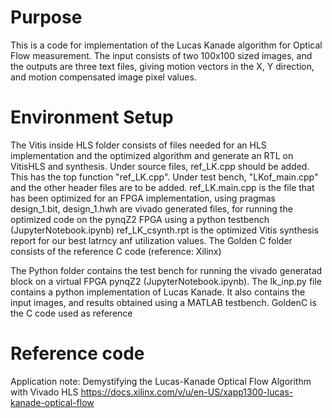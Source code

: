 # Purpose

This is a code for implementation of the Lucas Kanade algorithm for Optical Flow measurement. The input consists of two 100x100 sized images, and the outputs are three text files, giving motion vectors in the X, Y direction, and motion compensated image pixel values.

# Environment Setup

The Vitis inside HLS folder consists of files needed for an HLS implementation and the optimized algorithm and generate an RTL on VitisHLS and synthesis. Under source files, ref_LK.cpp should be added. This has the top function "ref_LK.cpp".
Under test bench, "LKof_main.cpp" and the other header files are to be added. 
ref_LK.main.cpp is the file that has been optimized for an FPGA implementation, using pragmas
design_1.bit, design_1.hwh are vivado generated files, for running the optimized code on  the pynqZ2 FPGA using a python testbench (JupyterNotebook.ipynb)
ref_LK_csynth.rpt is the optimized Vitis synthesis report for our best latrncy anf utilization values.
The Golden C folder consists of the reference C code (reference: Xilinx)

The Python folder contains the test bench for running the vivado generatad block on a virtual FPGA pynqZ2 (JupyterNotebook.ipynb). The lk_inp.py file contains a python implementation of Lucas Kanade. It also contains the input images, and results obtained using a MATLAB testbench.
GoldenC is the C code used as reference 

# Reference code
Application note: Demystifying the Lucas-Kanade Optical
Flow Algorithm with Vivado HLS
https://docs.xilinx.com/v/u/en-US/xapp1300-lucas-kanade-optical-flow


 